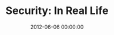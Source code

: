 ---
event: Symfony Live Paris 2012
title: " Security: In Real Life "
youtube_id: lSxgEK8WKGA
authors: 
    - Johannes S

layout: youtube
date: 2012-06-06 00:00:00
---